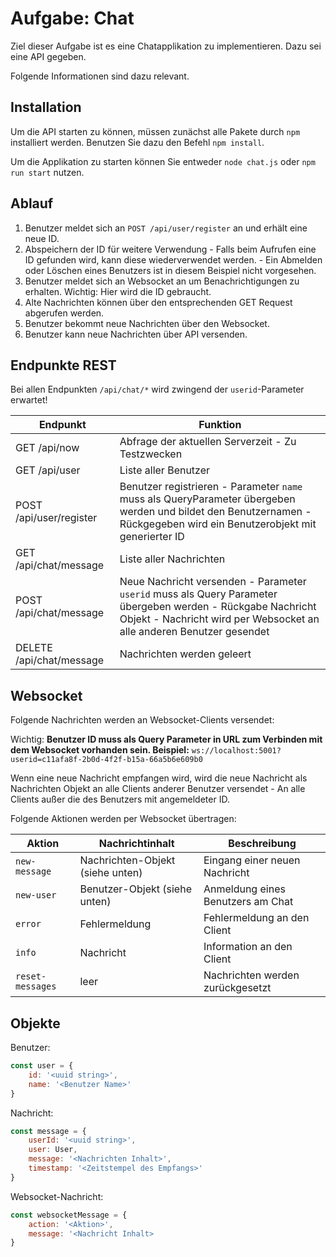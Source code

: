 # Aufgabe: Chat

Ziel dieser Aufgabe ist es eine Chatapplikation zu implementieren. Dazu sei eine API gegeben.

Folgende Informationen sind dazu relevant.

## Installation

Um die API starten zu können, müssen zunächst alle Pakete durch `npm` installiert werden. Benutzen Sie dazu den Befehl `npm install`.

Um die Applikation zu starten können Sie entweder `node chat.js` oder `npm run start` nutzen.

## Ablauf

1. Benutzer meldet sich an `POST /api/user/register` an und erhält eine neue ID.
2. Abspeichern der ID für weitere Verwendung - Falls beim Aufrufen eine ID gefunden wird, kann diese wiederverwendet werden. - Ein Abmelden oder Löschen eines Benutzers ist in diesem Beispiel nicht vorgesehen.
3. Benutzer meldet sich an Websocket an um Benachrichtigungen zu erhalten. Wichtig: Hier wird die ID gebraucht.
4. Alte Nachrichten können über den entsprechenden GET Request abgerufen werden.
5. Benutzer bekommt neue Nachrichten über den Websocket.
6. Benutzer kann neue Nachrichten über API versenden.


## Endpunkte REST

Bei allen Endpunkten `/api/chat/*` wird zwingend der `userid`-Parameter erwartet!

| Endpunkt | Funktion|
|----|----|
| GET /api/now | Abfrage der aktuellen Serverzeit - Zu Testzwecken |
| GET /api/user | Liste aller Benutzer |
| POST /api/user/register | Benutzer registrieren - Parameter `name` muss als QueryParameter übergeben werden und bildet den Benutzernamen - Rückgegeben wird ein Benutzerobjekt mit generierter ID |
| GET /api/chat/message | Liste aller Nachrichten | 
| POST /api/chat/message | Neue Nachricht versenden - Parameter `userid` muss als Query Parameter übergeben werden - Rückgabe Nachricht Objekt - Nachricht wird per Websocket an alle anderen Benutzer gesendet |
| DELETE /api/chat/message | Nachrichten werden geleert |


## Websocket

Folgende Nachrichten werden an Websocket-Clients versendet:

Wichtig: **Benutzer ID muss als Query Parameter in URL zum Verbinden mit dem Websocket vorhanden sein. Beispiel:** `ws://localhost:5001?userid=c11afa8f-2b0d-4f2f-b15a-66a5b6e609b0`

Wenn eine neue Nachricht empfangen wird, wird die neue Nachricht als Nachrichten Objekt an alle Clients anderer Benutzer versendet - An alle Clients außer die des Benutzers mit angemeldeter ID.

Folgende Aktionen werden per Websocket übertragen:

| Aktion | Nachrichtinhalt | Beschreibung |
|----|----|----|
| `new-message` | Nachrichten-Objekt (siehe unten) | Eingang einer neuen Nachricht |
| `new-user` | Benutzer-Objekt (siehe unten) | Anmeldung eines Benutzers am Chat |
| `error` | Fehlermeldung | Fehlermeldung an den Client | 
| `info` | Nachricht | Information an den Client |
| `reset-messages` | leer | Nachrichten werden zurückgesetzt |


## Objekte

Benutzer:

```js
const user = {
    id: '<uuid string>',
    name: '<Benutzer Name>'
}
```

Nachricht:

```js
const message = {
    userId: '<uuid string>',
    user: User,
    message: '<Nachrichten Inhalt>',
    timestamp: '<Zeitstempel des Empfangs>'
}

```

Websocket-Nachricht:

```js
const websocketMessage = {
    action: '<Aktion>',
    message: '<Nachricht Inhalt>
}
```
